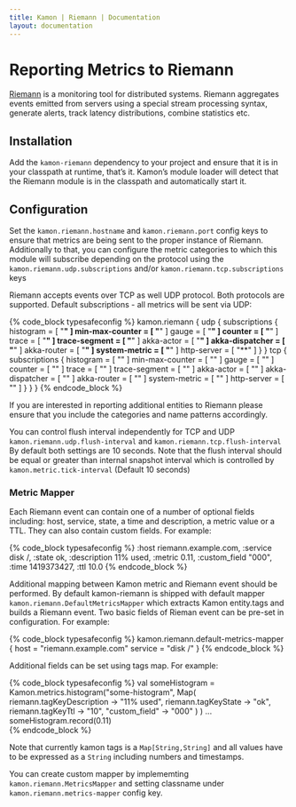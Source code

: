 ```yaml
---
title: Kamon | Riemann | Documentation
layout: documentation
---
```


Reporting Metrics to Riemann
===========================

[Riemann] is a monitoring tool for distributed systems.  Riemann aggregates events emitted from servers using a special
stream processing syntax,  generate alerts,  track latency distributions, combine statistics etc.

Installation
------------

Add the `kamon-riemann` dependency to your project and ensure that it is in your classpath at runtime, that’s it. Kamon’s
module loader will detect that the Riemann module is in the classpath and automatically start it.


Configuration
-------------

Set the `kamon.riemann.hostname` and `kamon.riemann.port` config keys to ensure that metrics are being sent to the proper
instance of Riemann. Additionally to that, you can configure the metric categories to which this module will subscribe depending
on the protocol using the `kamon.riemann.udp.subscriptions` and/or `kamon.riemann.tcp.subscriptions` keys

Riemann accepts events over TCP as well UDP protocol. Both protocols are supported. Default subscriptions - all metrics will be sent via UDP:

{% code_block typesafeconfig %}
kamon.riemann {
    udp {
      subscriptions {
        histogram       = [ "**" ]
        min-max-counter = [ "**" ]
        gauge           = [ "**" ]
        counter         = [ "**" ]
        trace           = [ "**" ]
        trace-segment   = [ "**" ]
        akka-actor      = [ "**" ]
        akka-dispatcher = [ "**" ]
        akka-router     = [ "**" ]
        system-metric   = [ "**" ]
        http-server     = [ "**" ]
      }
    }
    tcp {
      subscriptions {
        histogram       = [ "" ]
        min-max-counter = [ "" ]
        gauge           = [ "" ]
        counter         = [ "" ]
        trace           = [ "" ]
        trace-segment   = [ "" ]
        akka-actor      = [ "" ]
        akka-dispatcher = [ "" ]
        akka-router     = [ "" ]
        system-metric   = [ "" ]
        http-server     = [ "" ]
      }
    }
}
{% endcode_block %}

If you are interested in reporting additional entities to Riemann please ensure that you include the categories and name
patterns accordingly.

You can control flush interval independently for TCP and UDP `kamon.riemann.udp.flush-interval` and `kamon.riemann.tcp.flush-interval` 
By default both settings are 10 seconds. Note that the flush interval should be equal or greater than internal snapshot interval
which is controlled by `kamon.metric.tick-interval` (Default 10 seconds)


### Metric Mapper ###

Each Riemann event can contain one of a number of optional fields including: host, service, state,
a time and description, a metric value or a TTL. They can also contain custom fields. For example:

{% code_block typesafeconfig %}
:host riemann.example.com, :service disk /, :state ok, :description 11% used, :metric 0.11, :custom_field "000", :time 1419373427, :ttl 10.0
{% endcode_block %}

Additional mapping between Kamon metric and Riemann event should be performed. By default kamon-riemann is shipped with
default mapper `kamon.riemann.DefaultMetricsMapper` which extracts Kamon entity.tags and builds a Riemann event.
Two basic fields of Rieman event can be pre-set in configuration. For example:

{% code_block typesafeconfig %}
kamon.riemann.default-metrics-mapper {
  host = "riemann.example.com"
  service = "disk /"
}
{% endcode_block %}

Additional fields can be set using tags map. For example:

{% code_block typesafeconfig %}
val someHistogram = Kamon.metrics.histogram("some-histogram",
    Map(
      riemann.tagKeyDescription -> "11% used",
      riemann.tagKeyState -> "ok",
      riemann.tagKeyTtl ->  "10",
      "custom_field" -> "000"
    )
  )
  ...
someHistogram.record(0.11)  
{% endcode_block %}

Note that currently kamon tags is a `Map[String,String]` and all values have to be expressed as a `String` including numbers and timestamps.

You can create custom mapper by implememting `kamon.riemann.MetricsMapper` and setting classname under `kamon.riemann.metrics-mapper` config key. 

[Riemann]: http://riemann.io/
